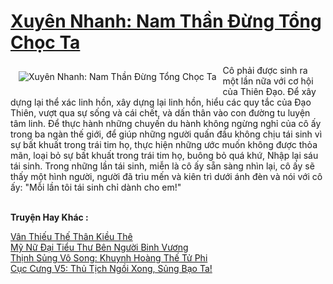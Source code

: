 <a href="https://truyentiki.com/xuyen-nhanh-nam-than-dung-tong-choc-ta.31678/" title="Xuyên Nhanh: Nam Thần Đừng Tổng Chọc Ta"><h1>Xuyên Nhanh: Nam Thần Đừng Tổng Chọc Ta</h1></a><div style="display:table"><img align="right" style="float: left; padding: 10px;" src="https://truyentiki.com/a/img/str/src/31678.jpg" alt="Xuyên Nhanh: Nam Thần Đừng Tổng Chọc Ta">Cô phải được sinh ra một lần nữa với cơ hội của Thiên Đạo. Để xây dựng lại thể xác linh hồn, xây dựng lại linh hồn, hiểu các quy tắc của Đạo Thiên, vượt qua sự sống và cái chết, và dấn thân vào con đường tu luyện tâm linh. Để thực hành những chuyến du hành không ngừng nghỉ của cô ấy trong ba ngàn thế giới, để giúp những người quấn đầu không chịu tái sinh vì sự bất khuất trong trái tim họ, thực hiện những ước muốn không được thỏa mãn, loại bỏ sự bất khuất trong trái tim họ, buông bỏ quá khứ, Nhập lại sáu tái sinh. Trong những lần tái sinh, miễn là cô ấy sẵn sàng nhìn lại, cô ấy sẽ thấy một hình người, người đã trìu mến và kiên trì dưới ánh đèn và nói với cô ấy: "Mỗi lần tôi tái sinh chỉ dành cho em!"</div><p><br><b>Truyện Hay Khác :</b></p><a href="https://truyentiki.com/van-thieu-the-than-kieu-the.31677/" alt="Vân Thiếu Thế Thân Kiều Thê">Vân Thiếu Thế Thân Kiều Thê</a><br/><a href="https://github.com/nownovels/truyenhay/tree/master/truyenhay/30470/README.md" alt="Mỹ Nữ Đại Tiểu Thư Bên Người Binh Vương">Mỹ Nữ Đại Tiểu Thư Bên Người Binh Vương</a><br/><a href="https://github.com/nownovels/top500/tree/master/truyenhay/33448/" alt="Thịnh Sủng Vô Song: Khuynh Hoàng Thế Tử Phi">Thịnh Sủng Vô Song: Khuynh Hoàng Thế Tử Phi</a><br/><a href="https://github.com/nownovels/truyenhay/tree/master/truyenhay/30660/README.md" alt="Cục Cưng V5: Thủ Tịch Ngồi Xong, Sủng Bạo Ta!">Cục Cưng V5: Thủ Tịch Ngồi Xong, Sủng Bạo Ta!</a><br/>